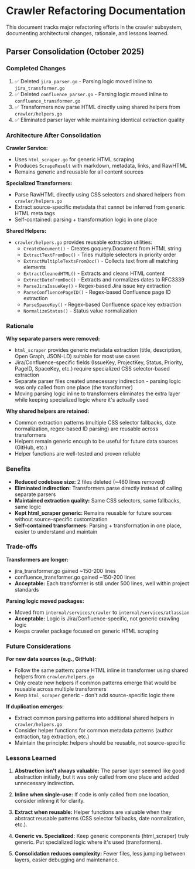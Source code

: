 # Crawler Refactoring Documentation

This document tracks major refactoring efforts in the crawler subsystem, documenting architectural changes, rationale, and lessons learned.

## Parser Consolidation (October 2025)

### Completed Changes

1. ✅ Deleted `jira_parser.go` - Parsing logic moved inline to `jira_transformer.go`
2. ✅ Deleted `confluence_parser.go` - Parsing logic moved inline to `confluence_transformer.go`
3. ✅ Transformers now parse HTML directly using shared helpers from `crawler/helpers.go`
4. ✅ Eliminated parser layer while maintaining identical extraction quality

### Architecture After Consolidation

**Crawler Service:**
- Uses `html_scraper.go` for generic HTML scraping
- Produces `ScrapeResult` with markdown, metadata, links, and RawHTML
- Remains generic and reusable for all content sources

**Specialized Transformers:**
- Parse RawHTML directly using CSS selectors and shared helpers from `crawler/helpers.go`
- Extract source-specific metadata that cannot be inferred from generic HTML meta tags
- Self-contained: parsing + transformation logic in one place

**Shared Helpers:**
- `crawler/helpers.go` provides reusable extraction utilities:
  - `CreateDocument()` - Creates goquery.Document from HTML string
  - `ExtractTextFromDoc()` - Tries multiple selectors in priority order
  - `ExtractMultipleTextsFromDoc()` - Collects text from all matching elements
  - `ExtractCleanedHTML()` - Extracts and cleans HTML content
  - `ExtractDateFromDoc()` - Extracts and normalizes dates to RFC3339
  - `ParseJiraIssueKey()` - Regex-based Jira issue key extraction
  - `ParseConfluencePageID()` - Regex-based Confluence page ID extraction
  - `ParseSpaceKey()` - Regex-based Confluence space key extraction
  - `NormalizeStatus()` - Status value normalization

### Rationale

**Why separate parsers were removed:**
- `html_scraper` provides generic metadata extraction (title, description, Open Graph, JSON-LD) suitable for most use cases
- Jira/Confluence-specific fields (IssueKey, ProjectKey, Status, Priority, PageID, SpaceKey, etc.) require specialized CSS selector-based extraction
- Separate parser files created unnecessary indirection - parsing logic was only called from one place (the transformer)
- Moving parsing logic inline to transformers eliminates the extra layer while keeping specialized logic where it's actually used

**Why shared helpers are retained:**
- Common extraction patterns (multiple CSS selector fallbacks, date normalization, regex-based ID parsing) are reusable across transformers
- Helpers remain generic enough to be useful for future data sources (GitHub, etc.)
- Helper functions are well-tested and proven reliable

### Benefits

- **Reduced codebase size:** 2 files deleted (~460 lines removed)
- **Eliminated indirection:** Transformers parse directly instead of calling separate parsers
- **Maintained extraction quality:** Same CSS selectors, same fallbacks, same logic
- **Kept html_scraper generic:** Remains reusable for future sources without source-specific customization
- **Self-contained transformers:** Parsing + transformation in one place, easier to understand and maintain

### Trade-offs

**Transformers are longer:**
- jira_transformer.go gained ~150-200 lines
- confluence_transformer.go gained ~150-200 lines
- **Acceptable:** Each transformer is still under 500 lines, well within project standards

**Parsing logic moved packages:**
- Moved from `internal/services/crawler` to `internal/services/atlassian`
- **Acceptable:** Logic is Jira/Confluence-specific, not generic crawling logic
- Keeps crawler package focused on generic HTML scraping

### Future Considerations

**For new data sources (e.g., GitHub):**
- Follow the same pattern: parse HTML inline in transformer using shared helpers from `crawler/helpers.go`
- Only create new helpers if common patterns emerge that would be reusable across multiple transformers
- Keep `html_scraper` generic - don't add source-specific logic there

**If duplication emerges:**
- Extract common parsing patterns into additional shared helpers in `crawler/helpers.go`
- Consider helper functions for common metadata patterns (author extraction, tag extraction, etc.)
- Maintain the principle: helpers should be reusable, not source-specific

### Lessons Learned

1. **Abstraction isn't always valuable:** The parser layer seemed like good abstraction initially, but it was only called from one place and added unnecessary indirection.

2. **Inline when single-use:** If code is only called from one location, consider inlining it for clarity.

3. **Extract when reusable:** Helper functions are valuable when they abstract reusable patterns (CSS selector fallbacks, date normalization, etc.).

4. **Generic vs. Specialized:** Keep generic components (html_scraper) truly generic. Put specialized logic where it's used (transformers).

5. **Consolidation reduces complexity:** Fewer files, less jumping between layers, easier debugging and maintenance.

